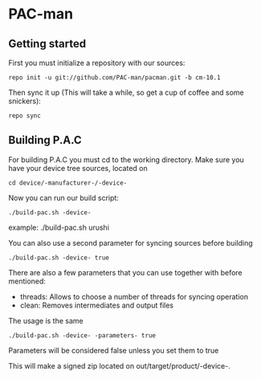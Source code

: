 PAC-man
===============

Getting started
---------------
First you must initialize a repository with our sources:

    repo init -u git://github.com/PAC-man/pacman.git -b cm-10.1

Then sync it up (This will take a while, so get a cup of coffee and some snickers):

    repo sync


Building P.A.C
------------------------

For building P.A.C you must cd to the working directory.
Make sure you have your device tree sources, located on

    cd device/-manufacturer-/-device-

Now you can run our build script:

    ./build-pac.sh -device-

example:
    ./build-pac.sh urushi

You can also use a second parameter for syncing sources before building

    ./build-pac.sh -device- true


There are also a few parameters that you can use together with before mentioned:

* threads: Allows to choose a number of threads for syncing operation
* clean: Removes intermediates and output files

The usage is the same
    
    ./build-pac.sh -device- -parameters- true


Parameters will be considered false unless you set them to true

This will make a signed zip located on out/target/product/-device-.
